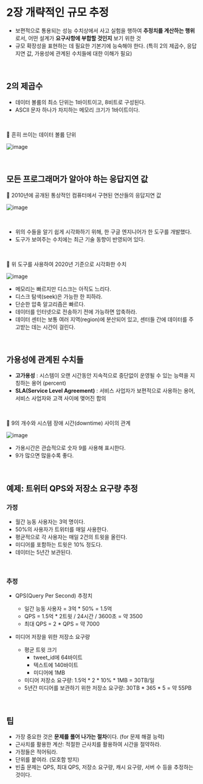 # 2장 개략적인 규모 추정
- 보편적으로 통용되는 성능 수치상에서 사고 실험을 행하여 **추정치를 계산하는 행위**로서, 어떤 설계가 **요구사항에 부합할 것인지** 보기 위한 것
- 규모 확장성을 표현하는 데 필요한 기본기에 능숙해야 한다. (특히 2의 제곱수, 응답지연 값, 가용성에 관계된 수치들에 대한 이해가 필요)

<br/>

## 2의 제곱수
- 데이터 볼륨의 최소 단위는 1바이트이고, 8비트로 구성된다.
- ASCII 문자 하나가 차지하는 메모리 크기가 1바이트이다.

<br/>

🔽 흔히 쓰이는 데이터 볼륨 단위

![image](https://github.com/SPRING-STUDY-2023/System-Design-Interview/assets/55437339/41967705-c290-4ed8-afc1-10fd7ad6d8c1)

<br/>

## 모든 프로그래머가 알아야 하는 응답지연 값

🔽 2010년에 공개된 통상적인 컴퓨터에서 구현된 연산들의 응답지연 값

![image](https://github.com/SPRING-STUDY-2023/System-Design-Interview/assets/55437339/38755bfb-68cb-4026-b4c5-8326539abac8)

<br/>

- 위의 수들을 알기 쉽게 시각화하기 위해, 한 구글 엔지니어가 한 도구를 개발했다.
- 도구가 보여주는 수치에는 최근 기술 동향이 반영되어 있다.

<br/>

🔽 위 도구를 사용하여 2020년 기준으로 시각화한 수치

![image](https://github.com/SPRING-STUDY-2023/System-Design-Interview/assets/55437339/49c22c8b-6998-4220-b6a6-10f646ed5eef)

- 메모리는 빠르지만 디스크는 아직도 느리다.
- 디스크 탐색(seek)은 가능한 한 피하라.
- 단순한 압축 알고리즘은 빠르다.
- 데이터를 인터넷으로 전송하기 전에 가능하면 압축하라.
- 데이터 센터는 보통 여러 지역(region)에 분산되어 있고, 센터들 간에 데이터를 주고받는 데는 시간이 걸린다.

<br/>

## 가용성에 관계된 수치들
- **고가용성** : 시스템이 오랜 시간동안 지속적으로 중단없이 운영될 수 있는 능력을 지칭하는 용어 (percent)
- **SLA(Service Level Agreement)** : 서비스 사업자가 보편적으로 사용하는 용어, 서비스 사업자와 고객 사이에 맺어진 합의

<br/>

🔽 9의 개수와 시스템 장애 시간(downtime) 사이의 관계

![image](https://github.com/SPRING-STUDY-2023/System-Design-Interview/assets/55437339/9b914b9d-20bc-4062-83e0-ada43dfa5b34)

- 가용시간은 관습적으로 숫자 9를 사용해 표시한다.
- 9가 많으면 많을수록 좋다.

<br/>

## 예제: 트위터 QPS와 저장소 요구량 추정

### 가정
- 월간 능동 사용자는 3억 명이다.
- 50%의 사용자가 트위터를 매일 사용한다.
- 평균적으로 각 사용자는 매일 2건의 트윗을 올린다.
- 미디어를 포함하는 트윗은 10% 정도다.
- 데이터는 5년간 보관된다.

<br/>

### 추정
- QPS(Query Per Second) 추정치
  - 일간 능동 사용자 = 3억 * 50% = 1.5억
  - QPS = 1.5억 * 2트윗 / 24시간 / 3600초 = 약 3500
  - 최대 QPS = 2 * QPS = 약 7000
 
- 미디어 저장을 위한 저장소 요구량
  - 평균 트윗 크기
    - tweet_id에 64바이트
    - 텍스트에 140바이트
    - 미디어에 1MB
  - 미디어 저장소 요구량: 1.5억 * 2 * 10% * 1MB = 30TB/일
  - 5년간 미디어를 보관하기 위한 저장소 요구량: 30TB * 365 * 5 = 약 55PB
 
<br/>

## 팁
- 가장 중요한 것은 **문제를 풀어 나가는 절차**이다. (for 문제 해결 능력)
- 근사치를 활용한 계산: 적절한 근사치를 활용하여 시간을 절약하라.
- 가정들은 적어둬라.
- 단위를 붙여라. (모호함 방지)
- 빈출 문제는 QPS, 최대 QPS, 저장소 요구량, 캐시 요구량, 서버 수 등을 추정하는 것이다.
